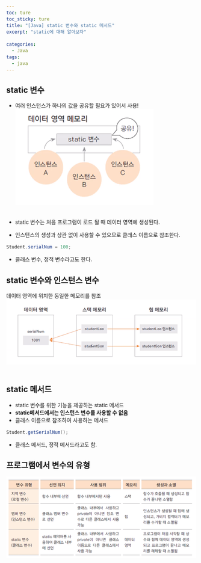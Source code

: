 ```yaml
---
toc: ture
toc_sticky: ture
title: "[Java] static 변수와 static 메서드"
excerpt: "static에 대해 알아보자"

categories:
  - Java
tags:
  - java
---
```

## static 변수
- 여러 인스턴스가 하나의 값을 공유할 필요가 있어서 사용!<br>
<img src="/assets/images/java/static/1.png"><br><br>

- static 변수는 처음 프로그램이 로드 될 때 데이터 영역에 생성된다.
- 인스턴스의 생성과 상관 없이 사용할 수 있으므로 클래스 이름으로 참조한다.
```java
Student.serialNum = 100;
```
- 클래스 변수, 정적 변수라고도 한다.

## static 변수와 인스턴스 변수

데이터 영역에 위치한 동일한 메모리를 참조<br>
<img src="/assets/images/java/static/2.png"><br><br>

## static 메서드
* static 변수를 위한 기능을 제공하는 static 메서드
* **static메서드에서는 인스턴스 변수를 사용할 수 없음**
* 클래스 이름으로 참조하여 사용하는 메서드

```java
Student.getSerialNum();
```
* 클래스 메서드, 정적 메서드라고도 함.

## 프로그램에서 변수의 유형
<img src="/assets/images/java/static/3.png"><br><br>